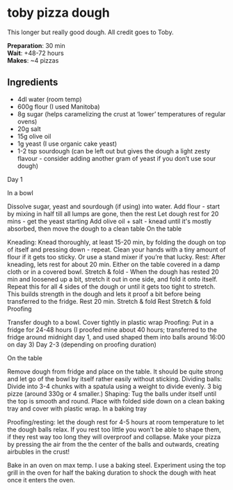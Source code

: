 # toby pizza dough
This longer but really good dough. All credit goes to Toby.

**Preparation**: 30 min  
**Wait**: +48-72 hours   
**Makes**: ~4 pizzas

## Ingredients 
  * 4dl water (room temp)
  * 600g flour (I used Manitoba)
  * 8g sugar (helps caramelizing the crust at ‘lower’ temperatures of regular ovens)
  * 20g salt
  * 15g olive oil
  * 1g yeast (I use organic cake yeast)
  * 1-2 tsp sourdough (can be left out but gives the dough a light zesty flavour - consider adding another gram of yeast if you don’t use sour dough)

Day 1

In a bowl

Dissolve sugar, yeast and sourdough (if using) into water.
Add flour - start by mixing in half till all lumps are gone, then the rest
Let dough rest for 20 mins - get the yeast starting
Add olive oil + salt - knead until it's mostly absorbed, then move the dough to a clean table
On the table

Kneading: Knead thoroughly, at least 15-20 min, by folding the dough on top of itself and pressing down - repeat. Clean your hands with a tiny amount of flour if it gets too sticky. Or use a stand mixer if you’re that lucky.
Rest: After kneading, lets rest for about 20 min. Either on the table covered in a damp cloth or in a covered bowl.
Stretch & fold - When the dough has rested 20 min and loosened up a bit, stretch it out in one side, and fold it onto itself. Repeat this for all 4 sides of the dough or until it gets too tight to stretch. This builds strength in the dough and lets it proof a bit before being transferred to the fridge.
Rest 20 min.
Stretch & fold
Rest
Stretch & fold
Proofing

Transfer dough to a bowl. Cover tightly in plastic wrap
Proofing: Put in a fridge for 24-48 hours (I proofed mine about 40 hours; transferred to the fridge around midnight day 1, and used shaped them into balls around 16:00 on day 3)
Day 2-3 (depending on proofing duration)

On the table

Remove dough from fridge and place on the table. It should be quite strong and let go of the bowl by itself rather easily without sticking.
Dividing balls: Divide into 3-4 chunks with a spatula using a weight to divide evenly. 3 big pizze (around 330g or 4 smaller.)
Shaping: Tug the balls under itself until the top is smooth and round. Place with folded side down on a clean baking tray and cover with plastic wrap.
In a baking tray

Proofing/resting: let the dough rest for 4-5 hours at room temperature to let the dough balls relax. If you rest too little you won’t be able to shape them, if they rest way too long they will overproof and collapse.
Make your pizza by pressing the air from the the center of the balls and outwards, creating airbubles in the crust!

Bake in an oven on max temp. I use a baking steel. Experiment using the top grill in the oven for half the baking duration to shock the dough with heat once it enters the oven.
